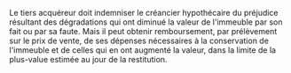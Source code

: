 Le tiers acquéreur doit indemniser le créancier hypothécaire du préjudice résultant des dégradations qui ont diminué la valeur de l'immeuble par son fait ou par sa faute. Mais il peut obtenir remboursement, par prélèvement sur le prix de vente, de ses dépenses nécessaires à la conservation de l'immeuble et de celles qui en ont augmenté la valeur, dans la limite de la plus-value estimée au jour de la restitution.

